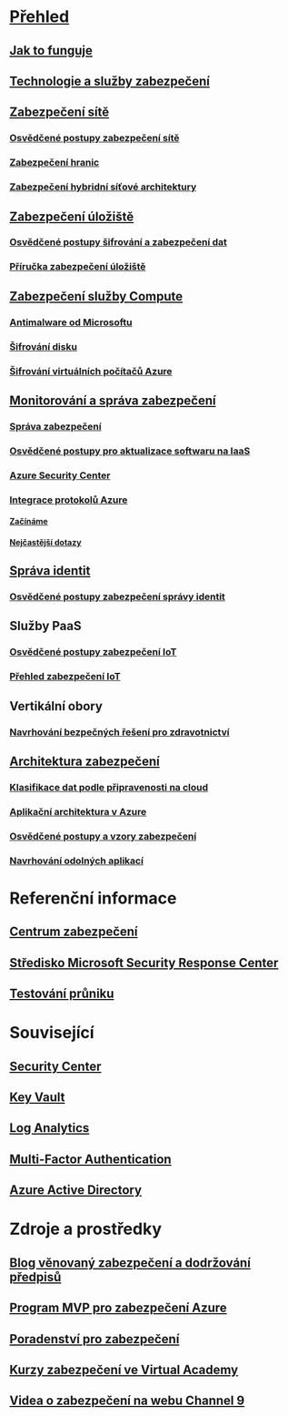# [Přehled](security-get-started-overview.md)
## [Jak to funguje](azure-security-getting-started.md)
## [Technologie a služby zabezpečení](azure-security-services-technologies.md)
## [Zabezpečení sítě](security-network-overview.md)
### [Osvědčené postupy zabezpečení sítě](azure-security-network-security-best-practices.md)
### [Zabezpečení hranic](../best-practices-network-security.md?toc=%2fazure%2fsecurity%2ftoc.json)
### [Zabezpečení hybridní síťové architektury](../guidance/guidance-iaas-ra-secure-vnet-hybrid.md?toc=%2fazure%2fsecurity%2ftoc.json)
## [Zabezpečení úložiště](security-storage-overview.md)
### [Osvědčené postupy šifrování a zabezpečení dat](azure-security-data-encryption-best-practices.md)
### [Příručka zabezpečení úložiště](../storage/storage-security-guide.md?toc=%2fazure%2fsecurity%2ftoc.json)
## [Zabezpečení služby Compute](security-virtual-machines-overview.md)
### [Antimalware od Microsoftu](azure-security-antimalware.md)
### [Šifrování disku](azure-security-disk-encryption.md)
### [Šifrování virtuálních počítačů Azure](../security-center/security-center-disk-encryption.md?toc=%2fazure%2fsecurity%2ftoc.json)
## [Monitorování a správa zabezpečení](security-management-and-monitoring-overview.md)
### [Správa zabezpečení](azure-security-management.md)
### [Osvědčené postupy pro aktualizace softwaru na IaaS](azure-security-best-practices-software-updates-iaas.md)
### [Azure Security Center](../security-center/security-center-intro.md?toc=%2fazure%2fsecurity%2ftoc.json)
### [Integrace protokolů Azure](security-azure-log-integration-overview.md)
#### [Začínáme](security-azure-log-integration-get-started.md)
#### [Nejčastější dotazy](security-azure-log-integration-faq.md)
## [Správa identit](security-identity-management-overview.md)
### [Osvědčené postupy zabezpečení správy identit](azure-security-identity-management-best-practices.md)
## Služby PaaS
### [Osvědčené postupy zabezpečení IoT](azure-security-iot-best-practices.md)
### [Přehled zabezpečení IoT](security-internet-of-things-overview.md)
## Vertikální obory
### [Navrhování bezpečných řešení pro zdravotnictví](security-health-care-solution.md)
## [Architektura zabezpečení](azure-security-architecture-overview.md)
### [Klasifikace dat podle připravenosti na cloud](azure-security-data-classification.md)
### [Aplikační architektura v Azure](security-application-architecture-on-azure.md)
### [Osvědčené postupy a vzory zabezpečení](security-best-practices-and-patterns.md)
### [Navrhování odolných aplikací](../resiliency/resiliency-disaster-recovery-high-availability-azure-applications.md?toc=%2fazure%2fsecurity%2ftoc.json)

# Referenční informace
## [Centrum zabezpečení](security-microsoft-trust-center.md)
## [Středisko Microsoft Security Response Center](azure-security-response-center.md)
## [Testování průniku](azure-security-pen-testing.md)

# Související
## [Security Center](../security-center/security-center-intro.md?toc=%2fazure%2fsecurity-center%2ftoc.json)
## [Key Vault](../key-vault/key-vault-whatis.md)
## [Log Analytics](../log-analytics/log-analytics-overview.md)
## [Multi-Factor Authentication](../multi-factor-authentication/multi-factor-authentication.md)
## [Azure Active Directory](../active-directory/active-directory-whatis.md)

# Zdroje a prostředky
## [Blog věnovaný zabezpečení a dodržování předpisů](http://blogs.msdn.com/b/azuresecurity/)
## [Program MVP pro zabezpečení Azure](azure-security-mvp.md)
## [Poradenství pro zabezpečení](azure-security-cyber-services.md)
## [Kurzy zabezpečení ve Virtual Academy](security-microsoft-virtual-academy.md)
## [Videa o zabezpečení na webu Channel 9](security-channel-nine.md)

<!--HONumber=Nov16_HO2-->



